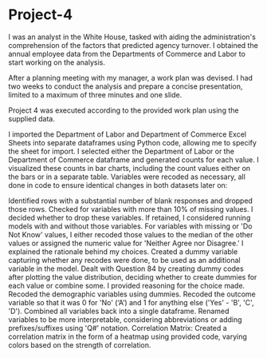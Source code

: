 # Project-4

I was an analyst in the White House, tasked with aiding the administration's comprehension of the factors that predicted agency turnover. I obtained the annual employee data from the Departments of Commerce and Labor to start working on the analysis.

After a planning meeting with my manager, a work plan was devised. I had two weeks to conduct the analysis and prepare a concise presentation, limited to a maximum of three minutes and one slide.

Project 4 was executed according to the provided work plan using the supplied data.

I imported the Department of Labor and Department of Commerce Excel Sheets into separate dataframes using Python code, allowing me to specify the sheet for import.
I selected either the Department of Labor or the Department of Commerce dataframe and generated counts for each value. I visualized these counts in bar charts, including the count values either on the bars or in a separate table.
Variables were recoded as necessary, all done in code to ensure identical changes in both datasets later on:

Identified rows with a substantial number of blank responses and dropped those rows.
Checked for variables with more than 10% of missing values. I decided whether to drop these variables. If retained, I considered running models with and without those variables.
For variables with missing or 'Do Not Know' values, I either recoded those values to the median of the other values or assigned the numeric value for 'Neither Agree nor Disagree.' I explained the rationale behind my choices.
Created a dummy variable capturing whether any recodes were done, to be used as an additional variable in the model.
Dealt with Question 84 by creating dummy codes after plotting the value distribution, deciding whether to create dummies for each value or combine some. I provided reasoning for the choice made.
Recoded the demographic variables using dummies.
Recoded the outcome variable so that it was 0 for 'No' (‘A’) and 1 for anything else ('Yes' - 'B', 'C', 'D').
Combined all variables back into a single dataframe.
Renamed variables to be more interpretable, considering abbreviations or adding prefixes/suffixes using 'Q#' notation.
Correlation Matrix:
Created a correlation matrix in the form of a heatmap using provided code, varying colors based on the strength of correlation.
